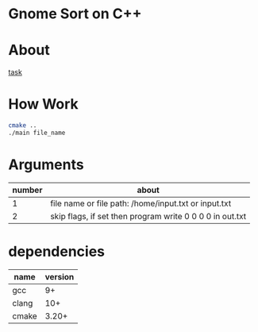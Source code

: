 # Gnome Sort on C++

# About 
[task](https://github.com/dark0ghost/gnome_sort_acid/blob/main/acid.docx)

# How Work 
```bash
cmake ..
./main file_name
```

# Arguments

| number | about                                                    |
|--------|----------------------------------------------------------|
| 1      | file name or file path: /home/input.txt or input.txt     |
| 2      | skip flags, if set then program write 0 0 0 0 in out.txt |

# dependencies

| name  | version |
|-------|---------|
| gcc   | 9+      |
| clang | 10+     |
| cmake | 3.20+   |
